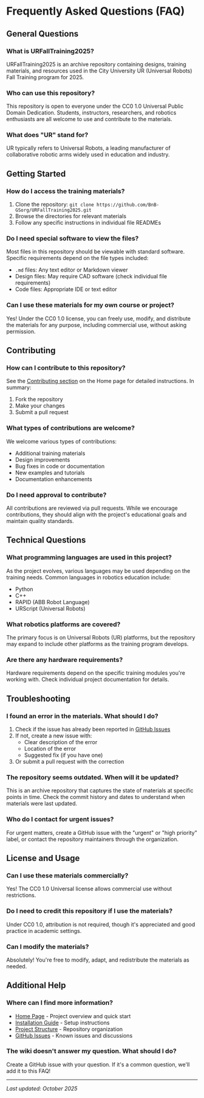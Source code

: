 # Frequently Asked Questions (FAQ)

## General Questions

### What is URFallTraining2025?

URFallTraining2025 is an archive repository containing designs, training materials, and resources used in the City University UR (Universal Robots) Fall Training program for 2025.

### Who can use this repository?

This repository is open to everyone under the CC0 1.0 Universal Public Domain Dedication. Students, instructors, researchers, and robotics enthusiasts are all welcome to use and contribute to the materials.

### What does "UR" stand for?

UR typically refers to Universal Robots, a leading manufacturer of collaborative robotic arms widely used in education and industry.

## Getting Started

### How do I access the training materials?

1. Clone the repository: `git clone https://github.com/BnB-GSorg/URFallTraining2025.git`
2. Browse the directories for relevant materials
3. Follow any specific instructions in individual file READMEs

### Do I need special software to view the files?

Most files in this repository should be viewable with standard software. Specific requirements depend on the file types included:
- `.md` files: Any text editor or Markdown viewer
- Design files: May require CAD software (check individual file requirements)
- Code files: Appropriate IDE or text editor

### Can I use these materials for my own course or project?

Yes! Under the CC0 1.0 license, you can freely use, modify, and distribute the materials for any purpose, including commercial use, without asking permission.

## Contributing

### How can I contribute to this repository?

See the [Contributing section](Home.md#contributing) on the Home page for detailed instructions. In summary:
1. Fork the repository
2. Make your changes
3. Submit a pull request

### What types of contributions are welcome?

We welcome various types of contributions:
- Additional training materials
- Design improvements
- Bug fixes in code or documentation
- New examples and tutorials
- Documentation enhancements

### Do I need approval to contribute?

All contributions are reviewed via pull requests. While we encourage contributions, they should align with the project's educational goals and maintain quality standards.

## Technical Questions

### What programming languages are used in this project?

As the project evolves, various languages may be used depending on the training needs. Common languages in robotics education include:
- Python
- C++
- RAPID (ABB Robot Language)
- URScript (Universal Robots)

### What robotics platforms are covered?

The primary focus is on Universal Robots (UR) platforms, but the repository may expand to include other platforms as the training program develops.

### Are there any hardware requirements?

Hardware requirements depend on the specific training modules you're working with. Check individual project documentation for details.

## Troubleshooting

### I found an error in the materials. What should I do?

1. Check if the issue has already been reported in [GitHub Issues](https://github.com/BnB-GSorg/URFallTraining2025/issues)
2. If not, create a new issue with:
   - Clear description of the error
   - Location of the error
   - Suggested fix (if you have one)
3. Or submit a pull request with the correction

### The repository seems outdated. When will it be updated?

This is an archive repository that captures the state of materials at specific points in time. Check the commit history and dates to understand when materials were last updated.

### Who do I contact for urgent issues?

For urgent matters, create a GitHub issue with the "urgent" or "high priority" label, or contact the repository maintainers through the organization.

## License and Usage

### Can I use these materials commercially?

Yes! The CC0 1.0 Universal license allows commercial use without restrictions.

### Do I need to credit this repository if I use the materials?

Under CC0 1.0, attribution is not required, though it's appreciated and good practice in academic settings.

### Can I modify the materials?

Absolutely! You're free to modify, adapt, and redistribute the materials as needed.

## Additional Help

### Where can I find more information?

- [Home Page](Home.md) - Project overview and quick start
- [Installation Guide](Installation.md) - Setup instructions
- [Project Structure](Project-Structure.md) - Repository organization
- [GitHub Issues](https://github.com/BnB-GSorg/URFallTraining2025/issues) - Known issues and discussions

### The wiki doesn't answer my question. What should I do?

Create a GitHub issue with your question. If it's a common question, we'll add it to this FAQ!

---

*Last updated: October 2025*
